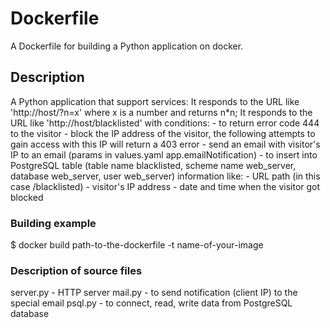 # Dockerfile
A  Dockerfile for building a Python application on docker.

## Description 
A Python application that support services:
  It responds to the URL like 'http://host/?n=x' where x is a number and returns n*n;
  It responds to the URL like 'http://host/blacklisted' with conditions:
    - to return error code 444 to the visitor
    - block the IP address of the visitor, the following attempts to gain access with this IP will return a 403 error
    - send an email with visitor's IP to an email (params in values.yaml app.emailNotification)
    - to insert into PostgreSQL table (table name blacklisted, scheme name web_server, database web_server, user web_server) information like:
      - URL path (in this case /blacklisted)
      - visitor's IP address
      - date and time when the visitor got blocked

### Building example
  $ docker build path-to-the-dockerfile -t name-of-your-image

### Description of source files
server.py - HTTP server
mail.py - to send notification (client IP) to the special email
psql.py - to connect, read, write data from PostgreSQL database
